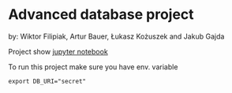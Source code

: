 # Advanced database project 
by: Wiktor Filipiak, Artur Bauer, Łukasz Kożuszek and Jakub Gajda


Project show [jupyter notebook](Notebook.ipynb)

To run this project make sure you have env. variable
```shell script
export DB_URI="secret"
```